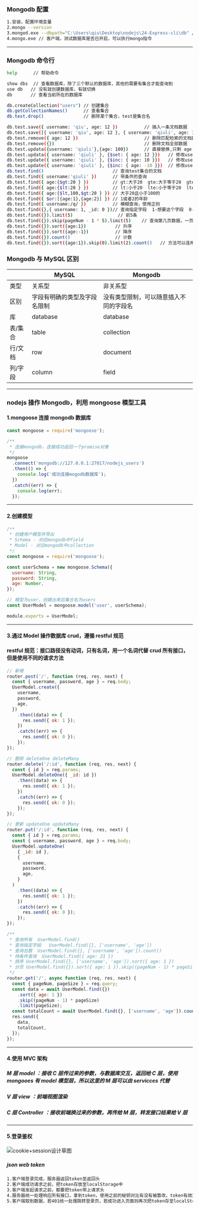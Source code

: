 ### Mongodb 配置

```bash
1.安装，配置环境变量
2.mongo --version
3.mongod.exe --dbpath="C:\Users\qiu\Desktop\nodejs\24-Express-cli\db" // 指定数据库存放目录，不可关闭，关闭即表示关闭服务器
4.mongo.exe // 客户端，测试数据库是否已开启，可以执行mongo指令
```

<hr>

### Mongodb 命令行

```bash
help      // 帮助命令

show dbs  // 查看数据库，除了三个默认的数据库，其他的需要有集合才能查询到
use db   // 没有就创建数据库，有就切换
db       // 查看当前所在的数据库

db.createCollection("users") // 创建集合
db.getCollectionNames()      // 查看集合
db.test.drop()               // 删除某个集合，test是集合名

db.test.save({ username: 'qiu', age: 12 })          // 插入一条文档数据
db.test.save([{ username: 'qiu', age: 12 }, { username: 'qiuli', age: 12 }]) // 插入多条文档数据
db.test.remove({ age: 12 })                         // 删除匹配检索的文档数据
db.test.remove({})                                  // 删除文档全部数据
db.test.updata({username: 'qiuli'},{age: 100})      // 直接替换,只剩 age: 100
db.test.updata({ username: 'qiuli' }, {$set: { age: 12 }})   // 修改username=qiuli的集合的age=12
db.test.update({ username: 'qiuli' }, {$inc: { age: 10 }})   // 修改username=qiuli的集合的age在原基础上+10
db.test.update({ username: 'qiuli' }, {$inc: { age: -10 }})  // 修改username=qiuli的集合的age在原基础上-10
db.test.find()                          // 查询test集合的文档
db.test.find({ username:'qiuli' })      // 带条件的查询
db.test.find({ age:{$gt:20 } })         // gt:大于20  gte:大于等于20  gte:greater than equal
db.test.find({ age:{$lt:20 } })         // lt:小于20  lte:小于等于20  lte:less than equal
db.test.find({ age:{$lt,100,$gt:20 } }) // 大于20且小于100的
db.test.find({ $or:[{age:1},{age:2}] }) // 1或者2的年龄
db.test.find({ username:/q/ })          // 模糊查询，使用正则
db.test.find({},{ username: 1, _id: 0 })// 查询指定字段  1-想要这个字段  0-不想要这个字段
db.test.find({}).limit(5)                 // 前5条
db.test.find({}).skip(pageNum - 1 * 5).limit(5)    // 查询第几页数据，一页返回5条
db.test.find({}).sort({age:1})           // 升序
db.test.find({}).sort({age:-1})          // 降序
db.test.find({}).count()                 // 计数
db.test.find({}).sort({age:1}).skip(0).limit(2).count()   // 方法可以连用
```

### Mongodb 与 MySQL 区别

|         | MySQL                        | Mongodb                                |
| ------- | ---------------------------- | -------------------------------------- |
| 类型    | 关系型                       | 非关系型                               |
| 区别    | 字段有明确的类型及字段名限制 | 没有类型限制，可以随意插入不同的字段名 |
| 库      | database                     | database                               |
| 表/集合 | table                        | collection                             |
| 行/文档 | row                          | document                               |
| 列/字段 | column                       | field                                  |

<hr>

### nodejs 操作 Mongodb，利用 mongoose 模型工具

#### 1.mongoose 连接 mongodb 数据库

```js
const mongoose = require('mongoose');

/**
 * 连接mongodb，连接成功返回一个promise对象
 */
mongoose
  .connect('mongodb://127.0.0.1:27017/nodejs_users')
  .then(() => {
    console.log('成功连接mogodb数据库');
  })
  .catch((err) => {
    console.log(err);
  });
```

<hr>

#### 2.创建模型

```js
/**
 * 创建用户模型并导出
 * Schema - 对应mongodb中field
 * Model - 对应mongodb中collection
 */
const mongoose = require('mongoose');

const userSchema = new mongoose.Schema({
  username: String,
  password: String,
  age: Number,
});

// 模型为user，创建出来后集合名为users
const UserModel = mongoose.model('user', userSchema);

module.exports = UserModel;
```

<hr>

#### 3.通过 Model 操作数据库 crud，遵循 restful 规范

#### restful 规范：接口路径没有动词，只有名词，用一个名词代替 crud 所有接口，但是使用不同的请求方法

```js
// 新增
router.post('/', function (req, res, next) {
  const { username, password, age } = req.body;
  UserModel.create({
    username,
    password,
    age,
  })
    .then((data) => {
      res.send({ ok: 1 });
    })
    .catch((err) => {
      res.send({ ok: 0 });
    });
});

// 删除 deleteOne deleteMany
router.delete('/:id', function (req, res, next) {
  const { id } = req.params;
  UserModel.deleteOne({ _id: id })
    .then((data) => {
      res.send({ ok: 1 });
    })
    .catch((err) => {
      res.send({ ok: 0 });
    });
});

// 更新 updateOne updateMany
router.put('/:id', function (req, res, next) {
  const { id } = req.params;
  const { username, password, age } = req.body;
  UserModel.updateOne(
    { _id: id },
    {
      username,
      password,
      age,
    }
  )
    .then((data) => {
      res.send({ ok: 1 });
    })
    .catch((err) => {
      res.send({ ok: 0 });
    });
});

/**
 * 查询所有  UserModel.find()
 * 查询指定字段   UserModel.find({}, ['username', 'age'])
 * 查询总数  UserModel.find({}, ['username', 'age']).count()
 * 待条件查询  UserModel.find({ age: 21 })
 * 排序 UserModel.find({}, ['username', 'age']).sort({ age: 1 })
 * 分页 UserModel.find({}).sort({ age: 1 }).skip((pageNum - 1) * pageSize).limit(pageSize)
 */
router.get('/', async function (req, res, next) {
  const { pageNum, pageSize } = req.query;
  const data = await UserModel.find({})
    .sort({ age: 1 })
    .skip((pageNum - 1) * pageSize)
    .limit(pageSize);
  const totalCount = await UserModel.find({}, ['username', 'age']).count();
  res.send({
    data,
    totalCount,
  });
});
```

<hr >

#### 4.使用 MVC 架构

##### M 层 model ：接收 C 层传过来的参数，与数据库交互，返回给 C 层，使用 mongooes 有 model 模型层，所以这里的 M 层可以由 servicces 代替

##### V 层 view ：前端视图渲染

##### C 层 Controller ：接收前端换过来的参数，再传给 M 层，转发接口结果给 V 层

<hr >

#### 5.登录鉴权

![cookie+session设计草图](./assets/cookie%2Bsession.png)

##### json web token

```bash
1.客户端登录完成，服务器返回token至返回头
2.客户端成功请求之前，把token存放至localStorage中
3.客户端发起请求之前，都要把token带上请求头
4.服务器统一处理响应所有接口，拿到token，使用之前的秘钥对比有没有被篡改，token有效返回接口数据，失效返回401，token只能用于前后端交互时使用，后端返回路由页面不可用
5.客户端取到数据，若401统一处理跳转登录页，若成功进入页面则再次把token存至localStorage中
```
